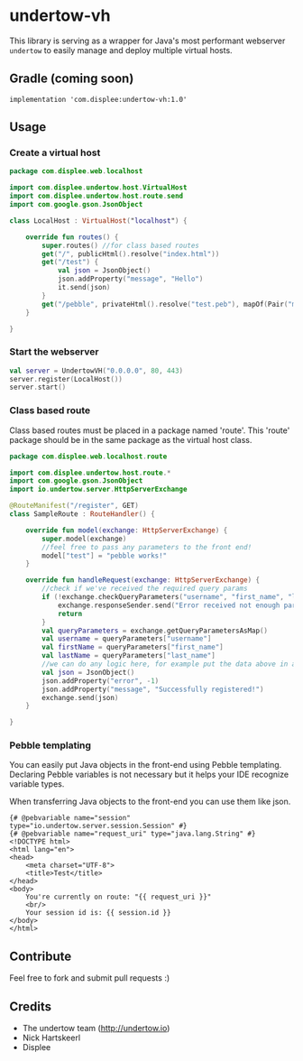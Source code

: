 # undertow-vh
This library is serving as a wrapper for Java's most performant webserver `undertow` to easily manage and deploy multiple virtual hosts.

## Gradle (coming soon)
```
implementation 'com.displee:undertow-vh:1.0'
```
## Usage

### Create a virtual host
```kotlin
package com.displee.web.localhost

import com.displee.undertow.host.VirtualHost
import com.displee.undertow.host.route.send
import com.google.gson.JsonObject

class LocalHost : VirtualHost("localhost") {

    override fun routes() {
        super.routes() //for class based routes
        get("/", publicHtml().resolve("index.html"))
        get("/test") {
            val json = JsonObject()
            json.addProperty("message", "Hello")
            it.send(json)
        }
        get("/pebble", privateHtml().resolve("test.peb"), mapOf(Pair("message", "Undertow is awesome!")))
    }

}
```

### Start the webserver
```kotlin
val server = UndertowVH("0.0.0.0", 80, 443)
server.register(LocalHost())
server.start()
```

### Class based route
Class based routes must be placed in a package named 'route'. This 'route' package should be in the same package as the virtual host class.
```kotlin
package com.displee.web.localhost.route

import com.displee.undertow.host.route.*
import com.google.gson.JsonObject
import io.undertow.server.HttpServerExchange

@RouteManifest("/register", GET)
class SampleRoute : RouteHandler() {

    override fun model(exchange: HttpServerExchange) {
        super.model(exchange)
        //feel free to pass any parameters to the front end!
        model["test"] = "pebble works!"
    }

    override fun handleRequest(exchange: HttpServerExchange) {
        //check if we've received the required query params
        if (!exchange.checkQueryParameters("username", "first_name", "last_name")) {
            exchange.responseSender.send("Error received not enough parameters.")
            return
        }
        val queryParameters = exchange.getQueryParametersAsMap()
        val username = queryParameters["username"]
        val firstName = queryParameters["first_name"]
        val lastName = queryParameters["last_name"]
        //we can do any logic here, for example put the data above in a database
        val json = JsonObject()
        json.addProperty("error", -1)
        json.addProperty("message", "Successfully registered!")
        exchange.send(json)
    }

}
```

### Pebble templating
You can easily put Java objects in the front-end using Pebble templating. Declaring Pebble variables is not necessary but it helps your IDE recognize variable types.

When transferring Java objects to the front-end you can use them like json.
```twig
{# @pebvariable name="session" type="io.undertow.server.session.Session" #}
{# @pebvariable name="request_uri" type="java.lang.String" #}
<!DOCTYPE html>
<html lang="en">
<head>
    <meta charset="UTF-8">
    <title>Test</title>
</head>
<body>
    You're currently on route: "{{ request_uri }}"
    <br/>
    Your session id is: {{ session.id }}
</body>
</html>
```

## Contribute
Feel free to fork and submit pull requests :)

## Credits
- The undertow team (http://undertow.io)
- Nick Hartskeerl
- Displee